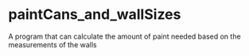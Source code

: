 # paintCans_and_wallSizes
A program that can calculate the amount of paint needed based on the measurements of the walls
